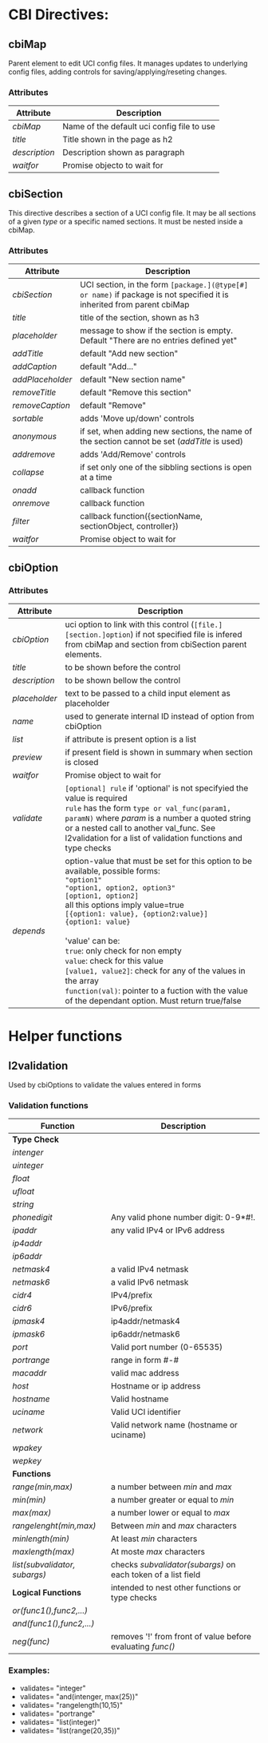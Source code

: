 # CBI Directives:

## cbiMap

Parent element to edit UCI config files. It manages updates to underlying config files, adding controls for saving/applying/reseting changes.

### Attributes

|Attribute|Description|
|---|---|
| _cbiMap_|Name of the default uci config file to use|
| _title_| Title shown in the page as h2|
| _description_| Description shown as paragraph|
| _waitfor_|Promise objecto to wait for|

## cbiSection

This directive describes a section of a UCI config file. It may be all sections of a given _type_ or a specific named sections.
It must be nested inside a cbiMap.

### Attributes
|Attribute|Description|
|---|---|
| _cbiSection_| UCI section, in the form `[package.](@type[#] or name)` if package is not specified it is inherited from parent cbiMap|
| _title_| title of the section, shown as h3|
| _placeholder_| message to show if the section is empty. Default "There are no entries defined yet"|
| _addTitle_| default "Add new section"|
| _addCaption_| default "Add..."|
| _addPlaceholder_| default "New section name"|
| _removeTitle_|default "Remove this section"|
| _removeCaption_| default "Remove"|
| _sortable_| adds 'Move up/down' controls|
| _anonymous_| if set, when adding new sections, the name of the section cannot be set (_addTitle_ is used)|
| _addremove_| adds 'Add/Remove' controls|
| _collapse_| if set only one of the sibbling sections is open at a time|
| _onadd_| callback function|
| _onremove_| callback function|
| _filter_| callback function({sectionName, sectionObject, controller})|
| _waitfor_| Promise object to wait for|


## cbiOption

###	Attributes

|Attribute|Description|
|---|---|
| _cbiOption_| 		uci option to link with this control (`[file.][section.]option`) if not specified file is infered from cbiMap and section from cbiSection parent elements.|
| _title_|			to be shown before the control|
| _description_|	to be shown bellow the control|
| _placeholder_|	text to be passed to a child input element as placeholder|
| _name_|			used to generate internal ID instead of option from cbiOption|
|_list_|			if attribute is present option is a list|
| _preview_|		if present field is shown in summary when section is closed|
| _waitfor_| Promise object to wait for|
| _validate_| `[optional] rule`  if 'optional' is not specifyied the value is required <br> `rule` has the form `type or val_func(param1, paramN)` where _param_ is a number a quoted string or a nested call to another val_func. See l2validation for a list of validation functions and type checks|
| _depends_|		option-value that must be set for this option to be available, possible forms:  <br> `"option1"` <br> `"option1, option2, option3"`<br> `[option1, option2]`<br> all this options imply value=true <br> `[{option1: value}, {option2:value}]` <br> `{option1: value}` <br><br> 'value' can be: <br> `true`: only check for non empty <br> `value`:	check for this value <br> `[value1, value2]`: check for any of the values in the array <br> `function(val)`:	pointer to a fuction with the value of the dependant option. Must return true/false|
 
						
# Helper functions

## l2validation

Used by cbiOptions to validate the values entered in forms

### Validation functions

|Function|Description|
|---|---|
|**Type Check**|
|_intenger_||
|_uinteger_||
|_float_||
|_ufloat_||
|_string_||
|_phonedigit_| Any valid phone number digit: 0-9*#!.|
|_ipaddr_| any valid IPv4 or IPv6 address|
|_ip4addr_||
|_ip6addr_||
|_netmask4_| a valid IPv4 netmask|
|_netmask6_| a valid IPv6 netmask|
|_cidr4_|IPv4/prefix|
|_cidr6_|IPv6/prefix|
|_ipmask4_| ip4addr/netmask4|
|_ipmask6_| ip6addr/netmask6|
|_port_| Valid port number (0-65535)|
|_portrange_| range in form #-#|
|_macaddr_| valid mac address|
|_host_| Hostname or ip address|
|_hostname_| Valid hostname|
|_uciname_| Valid UCI identifier|
|_network_| Valid network name (hostname or uciname)|
|_wpakey_||
|_wepkey_||
|**Functions**|
|_range(min,max)_| a number between _min_ and _max_|
|_min(min)_| a number greater or equal to _min_|
|_max(max)_| a number lower or equal to _max_|
|_rangelenght(min,max)_| Between _min_ and _max_ characters|
|_minlength(min)_| At least _min_ characters|
|_maxlength(max)_| At moste _max_ characters|
|_list(subvalidator, subargs)_| checks _subvalidator(subargs)_ on each token of a list field|
|**Logical Functions**| intended to nest other functions or type checks|
|_or(func1(),func2,...)_||
|_and(func1(),func2,...)_||
|_neg(func)_|removes '!' from front of value before evaluating _func()_|

### Examples:

* validates= "integer"
* validates= "and(intenger, max(25))"
* validates= "rangelength(10,15)"
* validates= "portrange"
* validates= "list(integer)"
* validates= "list(range(20,35))"




